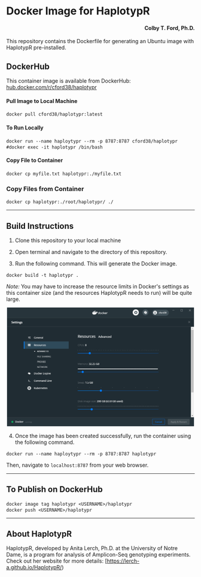 # Docker Image for HaplotypR
<h4 align = "right">Colby T. Ford, Ph.D.</h4>
This repository contains the Dockerfile for generating an Ubuntu image with HaplotypR pre-installed.

## DockerHub
This container image is available from DockerHub: [hub.docker.com/r/cford38/haplotypr](https://hub.docker.com/r/cford38/haplotypr)

#### Pull Image to Local Machine
```
docker pull cford38/haplotypr:latest
```
#### To Run Locally
```
docker run --name haploytypr --rm -p 8787:8787 cford38/haplotypr
#docker exec -it haplotypr /bin/bash
```

#### Copy File to Container
```
docker cp myfile.txt haplotypr:./myfile.txt
```

### Copy Files from Container
```
docker cp haplotypr:./root/haplotypr/ ./
```

-------------------------------

## Build Instructions
1. Clone this repository to your local machine

2. Open terminal and navigate to the directory of this repository.

3. Run the following command. This will generate the Docker image.
```
docker build -t haplotypr .
```
_Note:_ You may have to increase the resource limits in Docker's settings as this container size (and the resources HaplotypR needs to run) will be quite large.
<p align="center"><img src="DockerSettings.png" width="500px"></p>


4. Once the image has been created successfully, run the container using the following command.
```
docker run --name haploytypr --rm -p 8787:8787 haplotypr
```

Then, navigate to `localhost:8787` from your web browser.

----------------------

## To Publish on DockerHub

```
docker image tag haplotypr <USERNAME>/haplotypr
docker push <USERNAME>/haplotypr
```

----------------------
## About HaplotypR

HaplotypR, developed by Anita Lerch, Ph.D. at the University of Notre Dame, is a program for analysis of Amplicon-Seq genotyping experiments. Check out her website for more details: [https://lerch-a.github.io/HaplotypR/)
